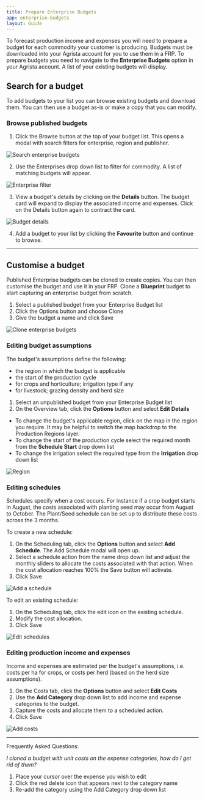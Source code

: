 ```yaml
---
title: Prepare Enterprise Budgets
app: enterprise-budgets
layout: Guide
---
```


To forecast production income and expenses you will need to prepare a budget for each commodity your customer is producing. Budgets must be downloaded into your Agrista account for you to use them in a FRP. To prepare budgets you need to navigate to the **Enterprise Budgets** option in your Agrista account. A list of your existing budgets will display. 

## Search for a budget

To add budgets to your list you can browse existing budgets and download them. You can then use a budget as-is or make a copy that you can modify.

### Browse published budgets

1. Click the Browse button at the top of your budget list. This opens a modal with search filters for enterprise, region and publisher.

![Search enterprise budgets](images/search_enterprise_budgets.jpg)

2. Use the Enterprises drop down list to filter for commodity. A list of matching budgets will appear.

![Enterprise filter](images/enterprise_filter.jpg)

3. View a budget's details by clicking on the **Details** button. The budget card will expand to display the associated income and expenses. Click on the Details button again to contract the card.

![Budget details](images/budget_details.jpg)

4. Add a budget to your list by clicking the **Favourite** button and continue to browse.

-------

## Customise a budget

Published Enterprise budgets can be cloned to create copies. You can then customise the budget and use it in your FRP.
Clone a **Blueprint** budget to start capturing an enterprise budget from scratch.

1. Select a published budget from your Enterprise Budget list
2. Click the Options button and choose Clone
3. Give the budget a name and click Save

![Clone enterprise budgets](images/clone.jpg)

### Editing budget assumptions

The budget's assumptions define the following:

- the region in which the budget is applicable
- the start of the production cycle
- for crops and horticulture; irrigation type if any
- for livestock; grazing density and herd size

1. Select an unpublished budget from your Enterprise Budget list
2. On the Overview tab, click the **Options** button and select **Edit Details**

- To change the budget's applicable region, click on the map in the region you require. It may be helpful to switch the map backdrop to the Production Regions layer. 
- To change the start of the production cycle select the required month from the **Schedule Start** drop down list
- To change the irrigation select the required type from the **Irrigation** drop down list

![Region](images/region.jpg)

### Editing schedules

Schedules specify when a cost occurs. For instance if a crop budget starts in August, the costs associated with planting seed may occur from August to October. The Plant/Seed schedule can be set up to distribute these costs across the 3 months.

To create a new schedule:

1. On the Scheduling tab, click the **Options** button and select **Add Schedule**. The Add Schedule modal will open up.
2. Select a schedule action from the name drop down list and adjust the monthly sliders to allocate the costs associated with that action. When the cost allocation reaches 100% the Save button will activate.
3. Click Save

![Add a schedule](images/add_schedule.jpg)

To edit an existing schedule:

1. On the Scheduling tab, click the edit icon on the existing schedule.
2. Modify the cost allocation.
3. Click Save

![Edit schedules](images/edit_schedules.jpg)

### Editing production income and expenses

Income and expenses are estimated per the budget's assumptions, i.e. costs per ha for crops, or costs per herd (based on the herd size assumptions). 

1. On the Costs tab, click the **Options** button and select **Edit Costs**
2. Use the **Add Category** drop down list to add income and expense categories to the budget.
3. Capture the costs and allocate them to a scheduled action.
4. Click Save

![Add costs](images/add_costs.jpg)

---
Frequently Asked Questions:

*I cloned a budget with unit costs on the expense categories, how do I get rid of them?*

1. Place your cursor over the expense you wish to edit
2. Click the red delete icon that appears next to the category name
3. Re-add the category using the Add Category drop down list